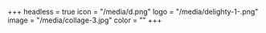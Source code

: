 +++
headless = true
icon = "/media/d.png"
logo = "/media/delighty-1-.png"
image = "/media/collage-3.jpg"
color = ""
+++

